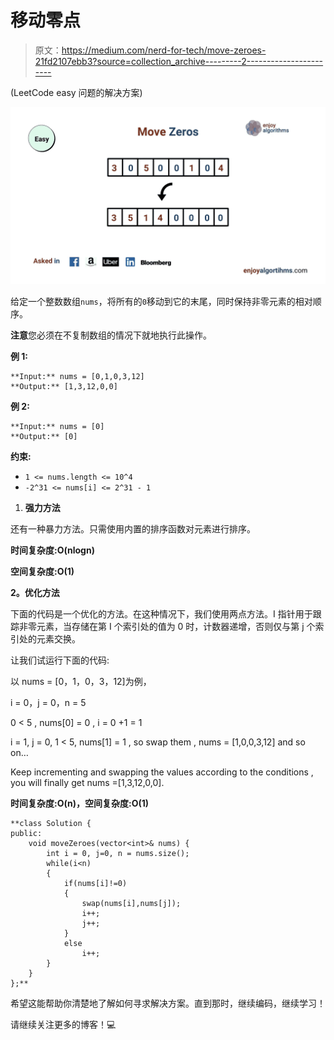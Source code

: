 # 移动零点

> 原文：<https://medium.com/nerd-for-tech/move-zeroes-21fd2107ebb3?source=collection_archive---------2----------------------->

(LeetCode easy 问题的解决方案)

![](img/c3d4916fcef3965c89180ea4bdb22843.png)

给定一个整数数组`nums`，将所有的`0`移动到它的末尾，同时保持非零元素的相对顺序。

**注意**您必须在不复制数组的情况下就地执行此操作。

**例 1:**

```
**Input:** nums = [0,1,0,3,12]
**Output:** [1,3,12,0,0]
```

**例 2:**

```
**Input:** nums = [0]
**Output:** [0]
```

**约束:**

*   `1 <= nums.length <= 10^4`
*   `-2^31 <= nums[i] <= 2^31 - 1`

1.  **强力方法**

还有一种暴力方法。只需使用内置的排序函数对元素进行排序。

**时间复杂度:O(nlogn)**

**空间复杂度:O(1)**

**2。优化方法**

下面的代码是一个优化的方法。在这种情况下，我们使用两点方法。I 指针用于跟踪非零元素，当存储在第 I 个索引处的值为 0 时，计数器递增，否则仅与第 j 个索引处的元素交换。

让我们试运行下面的代码:

以 nums = [0，1，0，3，12]为例，

i = 0，j = 0，n = 5

0 < 5 , nums[0] = 0 , i = 0 +1 = 1

i = 1, j = 0, 1 < 5, nums[1] = 1 , so swap them , nums = [1,0,0,3,12] and so on…

Keep incrementing and swapping the values according to the conditions , you will finally get nums =[1,3,12,0,0].

**时间复杂度:O(n)，空间复杂度:O(1)**

```
**class Solution {
public:
    void moveZeroes(vector<int>& nums) {
        int i = 0, j=0, n = nums.size();
        while(i<n)
        {
            if(nums[i]!=0)
            {
                swap(nums[i],nums[j]);
                i++;
                j++;
            }
            else 
                i++;
        }
    }
};**
```

希望这能帮助你清楚地了解如何寻求解决方案。直到那时，继续编码，继续学习！

请继续关注更多的博客！💻